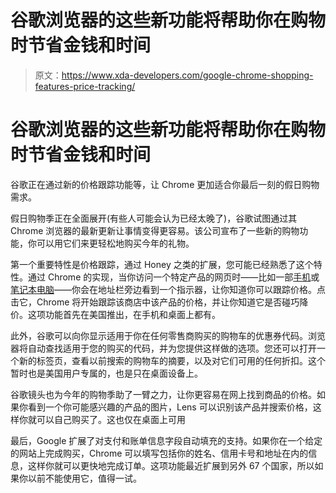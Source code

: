# 谷歌浏览器的这些新功能将帮助你在购物时节省金钱和时间

> 原文：<https://www.xda-developers.com/google-chrome-shopping-features-price-tracking/>

# 谷歌浏览器的这些新功能将帮助你在购物时节省金钱和时间

谷歌正在通过新的价格跟踪功能等，让 Chrome 更加适合你最后一刻的假日购物需求。

假日购物季正在全面展开(有些人可能会认为已经太晚了)，谷歌试图通过其 Chrome 浏览器的最新更新让事情变得更容易。该公司宣布了一些新的购物功能，你可以用它们来更轻松地购买今年的礼物。

第一个重要特性是价格跟踪，通过 Honey 之类的扩展，您可能已经熟悉了这个特性。通过 Chrome 的实现，当你访问一个特定产品的网页时——比如一部[手机](https://www.xda-developers.com/best-phones/)或[笔记本电脑](https://www.xda-developers.com/best-laptops/)——你会在地址栏旁边看到一个指示器，让你知道你可以跟踪价格。点击它，Chrome 将开始跟踪该商店中该产品的价格，并让你知道它是否碰巧降价。这项功能首先在美国推出，在手机和桌面上都有。

此外，谷歌可以向你显示适用于你在任何零售商购买的购物车的优惠券代码。浏览器将自动查找适用于您的购买的代码，并为您提供这样做的选项。您还可以打开一个新的标签页，查看以前搜索的购物车的摘要，以及对它们可用的任何折扣。这个暂时也是美国用户专属的，也是只在桌面设备上。

谷歌镜头也为今年的购物季助了一臂之力，让你更容易在网上找到商品的价格。如果你看到一个你可能感兴趣的产品的图片，Lens 可以识别该产品并搜索价格，这样你就可以自己购买了。这也仅在桌面上可用

最后，Google 扩展了对支付和账单信息字段自动填充的支持。如果你在一个给定的网站上完成购买，Chrome 可以填写包括你的姓名、信用卡号和地址在内的信息，这样你就可以更快地完成订单。这项功能最近扩展到另外 67 个国家，所以如果你以前不能使用它，值得一试。